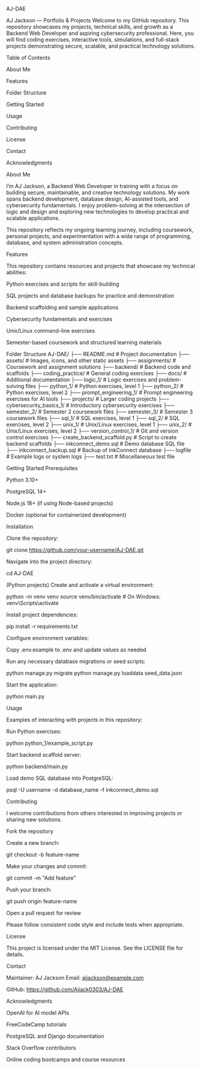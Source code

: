 AJ-DAE

AJ Jackson — Portfolio & Projects
Welcome to my GitHub repository. This repository showcases my projects, technical skills, and growth as a Backend Web Developer and aspiring cybersecurity professional. Here, you will find coding exercises, interactive tools, simulations, and full-stack projects demonstrating secure, scalable, and practical technology solutions.

Table of Contents

About Me

Features

Folder Structure

Getting Started

Usage

Contributing

License

Contact

Acknowledgments

About Me

I’m AJ Jackson, a Backend Web Developer in training with a focus on building secure, maintainable, and creative technology solutions. My work spans backend development, database design, AI-assisted tools, and cybersecurity fundamentals. I enjoy problem-solving at the intersection of logic and design and exploring new technologies to develop practical and scalable applications.

This repository reflects my ongoing learning journey, including coursework, personal projects, and experimentation with a wide range of programming, database, and system administration concepts.

Features

This repository contains resources and projects that showcase my technical abilities:

Python exercises and scripts for skill-building

SQL projects and database backups for practice and demonstration

Backend scaffolding and sample applications

Cybersecurity fundamentals and exercises

Unix/Linux command-line exercises

Semester-based coursework and structured learning materials

Folder Structure
AJ-DAE/
├── README.md                  # Project documentation
├── assets/                    # Images, icons, and other static assets
├── assignments/               # Coursework and assignment solutions
├── backend/                   # Backend code and scaffolds
├── coding_practice/           # General coding exercises
├── docs/                      # Additional documentation
├── logic_1/                   # Logic exercises and problem-solving files
├── python_1/                  # Python exercises, level 1
├── python_2/                  # Python exercises, level 2
├── prompt_engineering_1/      # Prompt engineering exercises for AI tools
├── projects/                  # Larger coding projects
├── cybersecurity_basics_1/    # Introductory cybersecurity exercises
├── semester_2/                # Semester 2 coursework files
├── semester_3/                # Semester 3 coursework files
├── sql_1/                     # SQL exercises, level 1
├── sql_2/                     # SQL exercises, level 2
├── unix_1/                    # Unix/Linux exercises, level 1
├── unix_2/                    # Unix/Linux exercises, level 2
├── version_control_1/         # Git and version control exercises
├── create_backend_scaffold.py # Script to create backend scaffolds
├── inkconnect_demo.sql        # Demo database SQL file
├── inkconnect_backup.sql      # Backup of InkConnect database
├── logfile                     # Example logs or system logs
├── test.txt                    # Miscellaneous test file

Getting Started
Prerequisites

Python 3.10+

PostgreSQL 14+

Node.js 18+ (if using Node-based projects)

Docker (optional for containerized development)

Installation

Clone the repository:

git clone https://github.com/your-username/AJ-DAE.git


Navigate into the project directory:

cd AJ-DAE


(Python projects) Create and activate a virtual environment:

python -m venv venv
source venv/bin/activate   # On Windows: venv\Scripts\activate


Install project dependencies:

pip install -r requirements.txt


Configure environment variables:

Copy .env.example to .env and update values as needed

Run any necessary database migrations or seed scripts:

python manage.py migrate
python manage.py loaddata seed_data.json


Start the application:

python main.py

Usage

Examples of interacting with projects in this repository:

Run Python exercises:

python python_1/example_script.py


Start backend scaffold server:

python backend/main.py


Load demo SQL database into PostgreSQL:

psql -U username -d database_name -f inkconnect_demo.sql

Contributing

I welcome contributions from others interested in improving projects or sharing new solutions.

Fork the repository

Create a new branch:

git checkout -b feature-name


Make your changes and commit:

git commit -m "Add feature"


Push your branch:

git push origin feature-name


Open a pull request for review

Please follow consistent code style and include tests when appropriate.

License

This project is licensed under the MIT License. See the LICENSE file for details.

Contact

Maintainer: AJ Jackson
Email: ajjackson@example.com

GitHub: https://github.com/Ajjack0303/AJ-DAE

Acknowledgments

OpenAI for AI model APIs

FreeCodeCamp tutorials

PostgreSQL and Django documentation

Stack Overflow contributors

Online coding bootcamps and course resources